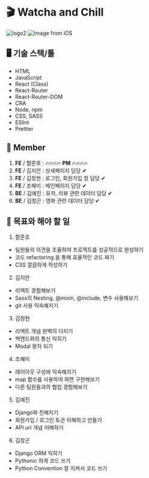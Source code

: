 # 🎬 Watcha and Chill
![logo2](https://user-images.githubusercontent.com/67800211/97402858-a8737780-1936-11eb-9ae6-1750701411fd.png)
![Image from iOS](https://user-images.githubusercontent.com/67800211/97408853-0f495e80-1940-11eb-9146-de75302b2717.jpg)


## 🖥 기술 스택/툴
- HTML
- JavaScript
- React (Class)
- React-Router
- React-Router-DOM
- CRA
- Node, npm
- CSS, SASS
- ESlint
- Prettier


## 👫 Member

1. **FE** / 함준호 : 🔥🔥🔥🔥 **PM** 🔥🔥🔥🔥
2. **FE** / 김지안 : 상세페이지 담당 ✔
3. **FE** / 김정현 : 로그인, 회원가입 창 담당 ✔
4. **FE** / 조혜미 : 메인페이지 담당 ✔
5. **BE** / 김예진 : 유저, 리뷰 관련 데이터 담당 ✔
6. **BE** / 김창곤 : 영화 관련 데이터 담당 ✔

## 📝 목표와 해야 할 일

1. 함준호

- 팀원들의 의견을 조율하여 프로젝트를 성공적으로 완성하기 
- 코드 refactoring 을 통해 효율적인 코드 짜기
- CSS 깔끔하게 작성하기

2. 김지안

- 리액트 경험해보기 
- Sass의 Nesting, @mixin, @include, 변수 사용해보기
- git 사용 익숙해지기

3. 김정현

- 리액트 개념 완벽히 다지기
- 백엔드와의 통신 익히기
- Modal 왕자 되기 

4. 조혜미

- 레이아웃 구성에 익숙해지기
- map 함수를 사용하여 화면 구현해보기
- 다른 팀원들과의 협업 경험해보기

5. 김예진

- Django와 친해지기
- 회원가입 / 로그인 토큰 이해하고 만들기
- API url 개념 이해하기

6. 김창곤

- Django ORM 익히기
- Pythonic 하게 코드 쓰기
- Python Convention 잘 지켜서 코드 쓰기

